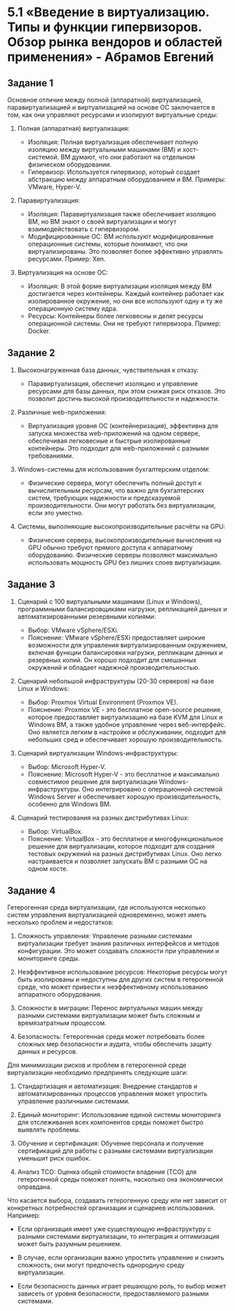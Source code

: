 # 5.1 «Введение в виртуализацию. Типы и функции гипервизоров. Обзор рынка вендоров и областей применения» - Абрамов Евгений

## Задание 1

Основное отличие между полной (аппаратной) виртуализацией, паравиртуализацией и виртуализацией на основе ОС заключается в том, как они управляют ресурсами и изолируют виртуальные среды:

1. Полная (аппаратная) виртуализация:
   - Изоляция: Полная виртуализация обеспечивает полную изоляцию между виртуальными машинами (ВМ) и хост-системой. ВМ думают, что они работают на отдельном физическом оборудовании.
   - Гипервизор: Используется гипервизор, который создает абстракцию между аппаратным оборудованием и ВМ. Примеры: VMware, Hyper-V.

2. Паравиртуализация:
   - Изоляция: Паравиртуализация также обеспечивает изоляцию ВМ, но ВМ знают о своей виртуализации и могут взаимодействовать с гипервизором.
   - Модифицированные ОС: ВМ используют модифицированные операционные системы, которые понимают, что они виртуализированы. Это позволяет более эффективно управлять ресурсами. Пример: Xen.

3. Виртуализация на основе ОС:
   - Изоляция: В этой форме виртуализации изоляция между ВМ достигается через контейнеры. Каждый контейнер работает как изолированное окружение, но они все используют одну и ту же операционную систему ядра.
   - Ресурсы: Контейнеры более легковесны и делят ресурсы операционной системы. Они не требуют гипервизора. Пример: Docker.

## Задание 2

1. Высоконагруженная база данных, чувствительная к отказу:
   - Паравиртуализация, обеспечит изоляцию и управление ресурсами для базы данных, при этом снижая риск отказов. Это позволит достичь высокой производительности и надежности.

2. Различные web-приложения:
   - Виртуализация уровня ОС (контейнеризация), эффективна для запуска множества web-приложений на одном сервере, обеспечивая легковесные и быстрые изолированные контейнеры. Это подходит для web-приложений с разными требованиями.

3. Windows-системы для использования бухгалтерским отделом:
   - Физические сервера, могут обеспечить полный доступ к вычислительным ресурсам, что важно для бухгалтерских систем, требующих надежности и предсказуемой производительности. Они могут работать без виртуализации, если это уместно.

4. Системы, выполняющие высокопроизводительные расчёты на GPU:
   - Физические сервера, высокопроизводительные вычисления на GPU обычно требуют прямого доступа к аппаратному оборудованию. Физические серверы позволяют максимально использовать мощность GPU без лишних слоев виртуализации.

## Задание 3

1. Сценарий с 100 виртуальными машинами (Linux и Windows), программными балансировщиками нагрузки, репликацией данных и автоматизированными резервными копиями:
   - Выбор: VMware vSphere/ESXi.
   - Пояснение: VMware vSphere/ESXi предоставляет широкие возможности для управления виртуализированным окружением, включая функции балансировки нагрузки, репликации данных и резервных копий. Он хорошо подходит для смешанных окружений и обладает надежной производительностью.

2. Сценарий небольшой инфраструктуры (20-30 серверов) на базе Linux и Windows:
   - Выбор: Proxmox Virtual Environment (Proxmox VE).
   - Пояснение: Proxmox VE - это бесплатное open-source решение, которое предоставляет виртуализацию на базе KVM для Linux и Windows ВМ, а также удобное управление через веб-интерфейс. Оно является легким в настройке и обслуживании, подходит для небольших сред и обеспечивает хорошую производительность.

3. Сценарий виртуализации Windows-инфраструктуры:
   - Выбор: Microsoft Hyper-V.
   - Пояснение: Microsoft Hyper-V - это бесплатное и максимально совместимое решение для виртуализации Windows-инфраструктуры. Оно интегрировано с операционной системой Windows Server и обеспечивает хорошую производительность, особенно для Windows ВМ.

4. Сценарий тестирования на разных дистрибутивах Linux:
   - Выбор: VirtualBox.
   - Пояснение: VirtualBox - это бесплатное и многофункциональное решение для виртуализации, которое подходит для создания тестовых окружений на разных дистрибутивах Linux. Оно легко настраивается и позволяет запускать ВМ с разными ОС на одном хосте.

## Задание 4

Гетерогенная среда виртуализации, где используются несколько систем управления виртуализацией одновременно, может иметь несколько проблем и недостатков:

1. Сложность управления: Управление разными системами виртуализации требует знания различных интерфейсов и методов конфигурации. Это может создавать сложности при управлении и мониторинге среды.

2. Неэффективное использование ресурсов: Некоторые ресурсы могут быть изолированы и недоступны для других систем в гетерогенной среде, что может привести к неэффективному использованию аппаратного оборудования.

3. Сложности в миграции: Перенос виртуальных машин между разными системами виртуализации может быть сложным и времязатратным процессом.

4. Безопасность: Гетерогенная среда может потребовать более сложных мер безопасности и аудита, чтобы обеспечить защиту данных и ресурсов.

Для минимизации рисков и проблем в гетерогенной среде виртуализации необходимо предпринять следующие шаги:

1. Стандартизация и автоматизация: Внедрение стандартов и автоматизированных процессов управления может упростить управление различными системами.

2. Единый мониторинг: Использование единой системы мониторинга для отслеживания всех компонентов среды поможет быстро выявлять проблемы.

3. Обучение и сертификация: Обучение персонала и получение сертификаций для работы с разными системами виртуализации уменьшит риск ошибок.

4. Анализ TCO: Оценка общей стоимости владения (TCO) для гетерогенной среды поможет понять, насколько она экономически оправдана.

Что касается выбора, создавать гетерогенную среду или нет зависит от конкретных потребностей организации и сценариев использования. Например:

- Если организация имеет уже существующую инфраструктуру с разными системами виртуализации, то интеграция и оптимизация может быть разумным решением.

- В случае, если организации важно упростить управление и снизить сложность, они могут предпочесть однородную среду виртуализации.

- Если безопасность данных играет решающую роль, то выбор может зависеть от уровня безопасности, предоставляемого разными системами.
